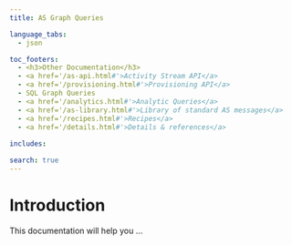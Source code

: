 ```yaml
---
title: AS Graph Queries

language_tabs:
  - json

toc_footers:
  - <h3>Other Documentation</h3>
  - <a href='/as-api.html#'>Activity Stream API</a>
  - <a href='/provisioning.html#'>Provisioning API</a>
  - SQL Graph Queries
  - <a href='/analytics.html#'>Analytic Queries</a>
  - <a href='/as-library.html#'>Library of standard AS messages</a>
  - <a href='/recipes.html#'>Recipes</a>
  - <a href='/details.html#'>Details & references</a>
  
includes:

search: true
---
```


# Introduction
This documentation will help you ...

